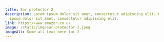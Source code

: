 ```yaml
---
title: Ear protector 2
description: Lorem ipsum dolor sit amet, consectetur adipiscing elit. Lorem
  ipsum dolor sit amet, consectetur adipiscing elit.
link: https://www.amazon.co.uk
image: /static/img/ear-protector-3.jpeg
imageAlt: Some alt text here for 2
---
```

